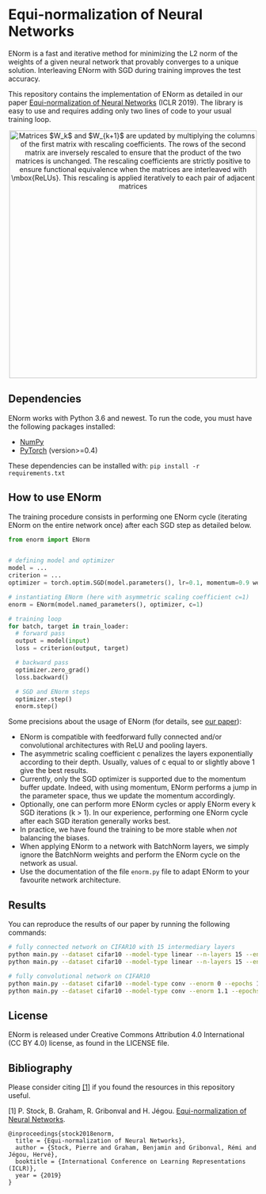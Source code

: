 # Equi-normalization of Neural Networks
 ENorm is a fast and iterative method for minimizing the L2 norm of the weights of a given neural network that provably converges to a unique solution.  Interleaving ENorm with SGD during training improves the test accuracy.

This repository contains the implementation of ENorm as detailed in our paper [Equi-normalization of Neural Networks](https://arxiv.org/abs/1902.10416) (ICLR 2019). The library is easy to use and requires adding only two lines of code to your usual training loop.

<p align="center">
<img src="illustration.png" alt="Matrices $W_k$ and $W_{k+1}$ are updated by multiplying the columns of the first matrix with rescaling coefficients. The rows of the second matrix are inversely rescaled to ensure that the product of the two matrices is unchanged. The rescaling coefficients are strictly positive to ensure functional equivalence when the matrices are interleaved with \mbox{ReLUs}. This rescaling is applied iteratively to each pair of adjacent matrices" width="500px"></p>


## Dependencies
ENorm works with Python 3.6 and newest. To run the code, you must have the following packages installed:
- [NumPy](http://www.numpy.org/)
- [PyTorch](http://pytorch.org/) (version>=0.4)

These dependencies can be installed with:
`
pip install -r requirements.txt
`

## How to use ENorm

The training procedure consists in performing one ENorm cycle (iterating ENorm on the entire network once) after each SGD step as detailed below.
```python
from enorm import ENorm


# defining model and optimizer
model = ...
criterion = ...
optimizer = torch.optim.SGD(model.parameters(), lr=0.1, momentum=0.9 weight_decay=1e-4)

# instantiating ENorm (here with asymmetric scaling coefficient c=1)
enorm = ENorm(model.named_parameters(), optimizer, c=1)

# training loop
for batch, target in train_loader:
  # forward pass
  output = model(input)
  loss = criterion(output, target)

  # backward pass
  optimizer.zero_grad()
  loss.backward()

  # SGD and ENorm steps
  optimizer.step()
  enorm.step()
```
Some precisions about the usage of ENorm (for details, see [our paper](https://arxiv.org/abs/1902.10416)):
- ENorm is compatible with feedforward fully connected and/or convolutional architectures with ReLU and pooling layers.
- The asymmetric scaling coefficient c penalizes the layers exponentially according to their depth. Usually, values of c equal to or slightly above 1 give the best results.
- Currently, only the SGD optimizer is supported due to the momentum buffer update. Indeed, with using momentum, ENorm performs a jump in the parameter space, thus we update the momentum accordingly.
- Optionally, one can perform more ENorm cycles or apply ENorm every k SGD iterations (k > 1). In our experience, performing one ENorm cycle after each SGD iteration generally works best.
- In practice, we have found the training to be more stable when *not* balancing the biases.
- When applying ENorm to a network with BatchNorm layers, we simply ignore the BatchNorm weights and perform the ENorm cycle on the network as usual.
- Use the documentation of the file `enorm.py` file to adapt ENorm to your favourite network architecture.

## Results
You can reproduce the results of our paper by running the following commands:
```bash
# fully connected network on CIFAR10 with 15 intermediary layers
python main.py --dataset cifar10 --model-type linear --n-layers 15 --enorm 0 --epochs 60 --lr 0.1 --weight-decay 1e-3 --momentum 0 --n-iter 5
python main.py --dataset cifar10 --model-type linear --n-layers 15 --enorm 1.2 --epochs 60 --lr 0.1 --weight-decay 1e-3 --momentum 0 --n-iter 5

# fully convolutional network on CIFAR10
python main.py --dataset cifar10 --model-type conv --enorm 0 --epochs 128  --lr 0.05 --weight-decay 1e-3 --momentum 0.9 --n-iter 5
python main.py --dataset cifar10 --model-type conv --enorm 1.1 --epochs 128 --lr 0.05 --weight-decay 1e-3 --momentum 0.9 --n-iter 5
```

## License
ENorm is released under Creative Commons Attribution 4.0 International (CC BY 4.0) license, as found in the LICENSE file.

## Bibliography
Please consider citing [[1]](https://arxiv.org/abs/1902.10416) if you found the resources in this repository useful.

[1] P. Stock, B. Graham, R. Gribonval and H. Jégou. [Equi-normalization of Neural Networks](https://arxiv.org/abs/1902.10416).
```
@inproceedings{stock2018enorm,
  title = {Equi-normalization of Neural Networks},
  author = {Stock, Pierre and Graham, Benjamin and Gribonval, Rémi and Jégou, Hervé},
  booktitle = {International Conference on Learning Representations (ICLR)},
  year = {2019}
}
```
